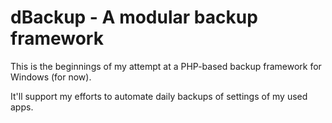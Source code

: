 dBackup - A modular backup framework
====================

This is the beginnings of my attempt at a PHP-based backup framework for Windows (for now).

It'll support my efforts to automate daily backups of settings of my used apps.